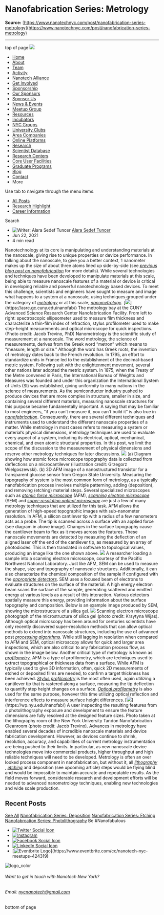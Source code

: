 # Nanofabrication Series: Metrology

**Source:** [https://www.nanotechnyc.com/post/nanofabrication-series-metrology](https://www.nanotechnyc.com/post/nanofabrication-series-metrology)

---

top of page
[![](https://static.wixstatic.com/media/08758d_7d20c73eab55413cb85b9725de9dddc7~/v1/fill/w_160,h_44,al_c,q_85,usm_0.66_1.00_0.01,enc_avif,quality_auto/)](https://www.nanotechnyc.com)
* [Home](https://www.nanotechnyc.com)
* [About](https://www.nanotechnyc.com/about)
* [Team](https://www.nanotechnyc.com/team)
* [Activity](https://www.nanotechnyc.com/activity)
* [Nanotech Alliance](https://www.nanotechnyc.com/nanotech-alliance)
* [Get Involved](https://www.nanotechnyc.com/get-involved)
* [Sponsorship](https://www.nanotechnyc.com/copy-of-sponsorship)
* [Our Sponsors](https://www.nanotechnyc.com/copy-of-our-sponsors)
* [Sponsor Us](https://www.nanotechnyc.com/sponsor)
* [News & Events](https://www.nanotechnyc.com/newsevents)
* [Meetup Group](https://www.nanotechnyc.com/meetup-group)
* [Resources](https://www.nanotechnyc.com/resources)
* [Incubators](https://www.nanotechnyc.com/incubators)
* [NYC Groups](https://www.nanotechnyc.com/nyc-groups)
* [University Clubs](https://www.nanotechnyc.com/university-clubs)
* [Area Companies](https://www.nanotechnyc.com/nyc-area-companies)
* [Online Platforms](https://www.nanotechnyc.com/online-platforms)
* [Research](https://www.nanotechnyc.com/nyc-research)
* [Scientist Database](https://www.nanotechnyc.com/scientistdatabase)
* [Research Centers](https://www.nanotechnyc.com/research-centers)
* [Core User Facilities](https://www.nanotechnyc.com/coreuserfacilities)
* [Graduate Programs](https://www.nanotechnyc.com/graduateprograms)
* [Blog](https://www.nanotechnyc.com/blog)
* [Contact](https://www.nanotechnyc.com/contact)
* More

Use tab to navigate through the menu items.
* [All Posts](https://www.nanotechnyc.com/blog)
* [Research Highlight](https://www.nanotechnyc.com/blog/categories/research-highlight)
* [Career Information](https://www.nanotechnyc.com/blog/categories/career-information)

Search

* ![Writer: Alara Sedef Tuncer](https://static.wixstatic.com/media/08758d_960d8f8b71cf4777b120366d69dfacc4%/v1/fill/w_32,h_32,al_c,q_80,enc_avif,quality_auto/08758d_960d8f8b71cf4777b120366d69dfacc4%)
[Alara Sedef Tuncer](https://www.nanotechnyc.com/profile/57d945b9-b731-45e6-9ae3-23faf0347e57/profile)
* Jun 22, 2021
* 4 min read

Nanotechnology at its core is manipulating and understanding materials at the nanoscale, giving rise to unique properties or device performance. In talking about the nanoscale, to give you a better context, 1 nanometer makes up the size of about three atoms lined up side-by-side (see [_previous blog post on nanofabrication_](https://www.nanotechnyc.com/post/an-introduction-to-nanofabrication) for more details). While several technologies and techniques have been developed to manipulate materials at this scale, being able to measure nanoscale features of a material or device is critical in developing reliable and powerful nanotechnology based devices. To meet this challenge, scientists and engineers have sought to measure and image what happens to a system at a nanoscale, using techniques grouped under the category of [_metrology_](https://en.wikipedia.org/wiki/Metrology) or at this scale, [_nanometrology_](https://en.wikipedia.org/wiki/Nanometrology). 
[![](https://static.wixstatic.com/media/08758d_1ea2b52557c24b749f75231738ddab65~/v1/fill/w_740,h_416,al_c,q_80,usm_0.66_1.00_0.01,enc_avif,quality_auto/08758d_1ea2b52557c24b749f75231738ddab65~)](https://asrc.gc.cuny.edu/nanofab/)
The metrology bay at the CUNY Advanced Science Research Center Nanofabrication Facility. From left to right: spectroscopic ellipsometer used to measure film thickness and characterize a thin-film index of refraction, stylus profilometer used to make step-height measurements and optical microscope for quick inspections. (Photo credit: Jacob Trevino, PhD) 
Nanometrology is the scientific study of measurement at a nanoscale. The word metrology, the science of measurements, derives from the Greek word “metron” which means to “measure, length or size.” Although the word has Greek roots, the invention of metrology dates back to the French revolution. In 1795, an effort to standardize units in France led to the establishment of the decimal-based metric system. Following suit with the enlightenment movement, several other nations later adopted the metric system. In 1875, when the Treaty of the Metre convened in Paris, the International Bureau of Weights and Measures was founded and under this organization the International System of Units (SI) was established, giving uniformity to many nations in the science of measurements. 
As the semiconductor industry pushed to produce devices that are more complex in structure, smaller in size, and containing several different materials, measuring nanoscale structures for this purpose became fundamentally important. A saying that may be familiar to most engineers, “if you can’t measure it, you can’t build it” is also true in [_nanofabrication_](https://www.nanotechnyc.com/post/an-introduction-to-nanofabrication). Consequently, there are several different techniques and instruments used to understand the different nanoscale properties of a matter. While metrology in most cases refers to measuring a system or material’s physical dimensions, metrology techniques are used to evaluate every aspect of a system, including its electrical, optical, mechanical, chemical, and even atomic structural properties. In this post, we limit the scope of the discussion to the measurement of physical dimensions and reserve other metrology techniques for later discussions. 
![](https://static.wixstatic.com/media/08758d_ee6dcaa3adc04abd94caa066aa9f4ab2~/v1/fill/w_147,h_83,al_c,q_80,usm_0.66_1.00_0.01,blur_2,enc_avif,quality_auto/08758d_ee6dcaa3adc04abd94caa066aa9f4ab2~)
(a) Diagram showing how atomic force microscope topography data is collected from deflections on a microcantilever (illustration credit: Grzegorz Wielgoszewski). (b) 3D AFM image of a nanostructured transistor for a transparent glucose sensor from Oregon State University.
Measuring the topography of system is the most common form of metrology, as a typically nanofabrication process involves multiple patterning, adding (deposition), and removing (etching) material steps. Several specialized microscopes such as [_atomic force microscope_](https://www.parksystems.com/medias/nano-academy/how-afm-works) (AFM), [_scanning electron microscope_](https://www.youtube.com/watch?v=GY9lfO-tVfE) (SEM) and [_super-resolution optical microscopy_](https://en.wikipedia.org/wiki/Super-resolution_microscopy) are just a few of many metrology techniques that are utilized for this task. 
AFM allows the generation of high-speed topographic images with sub-nanometer resolution. In AFM, a silicon cantilever tip with a radius of a few nanometers acts as a probe. The tip is scanned across a surface with an applied force (see diagram in above image). Changes in the surface topography cause the cantilever beam to flex as it moves across the features. These nanoscale movements are detected by measuring the deflection of an aligned laser off the end of the cantilever tip, as measured by an array of photodiodes. This is then translated in software to topological values, producing an image like the one shown above. 
![](https://static.wixstatic.com/media/08758d_6cee209d082342c49244bf71dda9b5cf~/v1/fill/w_147,h_83,al_c,q_80,usm_0.66_1.00_0.01,blur_2,enc_avif,quality_auto/08758d_6cee209d082342c49244bf71dda9b5cf~)
A researcher loading a sample into a scanning electron microscope, courtesy of the Pacific Northwest National Laboratory.
Just like AFM, SEM can be used to measure the shape, size and topography of nanoscale structures. Additionally, it can also characterize the chemical composition of the sample if configured with the [_appropriate detectors_](https://en.wikipedia.org/wiki/Energy-dispersive_X-ray_spectroscopy). SEM uses a focused beam of electrons to evaluate structures on the surface of the material. A high energy electron beam scans the surface of the sample, generating scattered and emitted energy at various levels as a result of this interaction. Various detectors spatially measure this energy, providing information about the surface topography and composition. Below is an example image produced by SEM, showing the microstructure of a silica gel.
![](https://static.wixstatic.com/media/08758d_d0c2631a243e49d596e1d1db2f4dfe37~/v1/fill/w_147,h_83,al_c,q_80,usm_0.66_1.00_0.01,blur_2,enc_avif,quality_auto/08758d_d0c2631a243e49d596e1d1db2f4dfe37~)
Scanning electron microscope photograph of the microstructure of silica gel (photo credit: Krsytyna Wijas).
Although optical microscopy has been around for centuries scientists have only recently discovered super-resolution methods that can allow optical methods to extend into nanoscale structures, including the use of advanced post [_processing algorithms_](https://en.wikipedia.org/wiki/Super-resolution_imaging). While still lagging in resolution when compared to AFM and SEM, optical microscopy allows for quick and larger area inspections, which are also critical to any fabrication process flow, as shown in the image below. 
Another critical type of metrology is known as [_profilometry_](https://en.wikipedia.org/wiki/Profilometer). AFM is a type of profilometry, which are techniques used to extract topographical or thickness data from a surface. While AFM is typically used to give 3D information, often, quick 2D measurements of etched or deposited films are needed, to confirm a target thickness has been achieved. [_Stylus profilometry_](https://www.nanoscience.com/techniques/optical-profilometry/stylus/) is the most often used, again utilizing a cantilever tip that is rastered along a surface, measuring the tip deflection to quantify step height changes on a surface. [_Optical profilometry_](https://www.youtube.com/watch?v=xdYTv6IELlQ) is also used for the same purpose, however this time utilizing optical reflection and interference effects to measure surface height differences. 
[![](https://static.wixstatic.com/media/08758d_c6e8b26f23dc487199677fda5b8b9b49~/v1/fill/w_147,h_83,al_c,q_80,usm_0.66_1.00_0.01,blur_2,enc_avif,quality_auto/08758d_c6e8b26f23dc487199677fda5b8b9b49~)](https://wp.nyu.edu/nanofab/)
A user inspecting the resulting features from a photolithography exposure and development to ensure the feature dimensions are fully resolved at the designed feature sizes. Photo taken at the lithography room of the New York University Tandon Nanofabrication Cleanroom (photo credit: Jacob Trevino).
Advances in metrology have enabled several decades of incredible nanoscale materials and device fabrication development. However, as devices continue to shrink, resolution, accuracy, and capabilities of current metrology instrumentation are being pushed to their limits. In particular, as new nanoscale device technologies move into commercial products, higher throughput and high reliable techniques will need to be developed.
Metrology is often an over looked process component in nanofabrication, but without it, all [_lithography_](https://www.nanotechnyc.com/post/nanofabrcation-series-photolithography) , [_etching_](https://www.nanotechnyc.com/post/nanofabrication-series-etching) and deposition (see upcoming article) steps would be flying blind and would be impossible to maintain accurate and repeatable results. As the field moves forward, considerable research and development efforts will be needed to advanced nanometrology techniques, enabling new technologies and wide scale production. 
## Recent Posts
[See All](https://www.nanotechnyc.com/blog)
[](https://www.nanotechnyc.com/post/nanofabrication-series-deposition)
[Nanofabrication Series: Deposition](https://www.nanotechnyc.com/post/nanofabrication-series-deposition)
[](https://www.nanotechnyc.com/post/nanofabrication-series-etching)
[Nanofabrication Series: Etching](https://www.nanotechnyc.com/post/nanofabrication-series-etching)
[](https://www.nanotechnyc.com/post/nanofabrcation-series-photolithography)
[Nanofabrcation Series: Photolithography](https://www.nanotechnyc.com/post/nanofabrcation-series-photolithography)
Be #Nanofabulous 
* [![Twitter Social Icon](https://static.wixstatic.com/media//v1/fill/w_54,h_54,al_c,q_85,usm_0.66_1.00_0.01,enc_avif,quality_auto/)](https://twitter.com/NanotechNyc)
* [![Instagram](https://static.wixstatic.com/media//v1/fill/w_54,h_54,al_c,q_85,usm_0.66_1.00_0.01,enc_avif,quality_auto/)](https://www.instagram.com/nanotechnyc/)
* [![Facebook Social Icon](https://static.wixstatic.com/media//v1/fill/w_54,h_54,al_c,q_85,usm_0.66_1.00_0.01,enc_avif,quality_auto/)](https://www.facebook.com/nanotechnyc)
* [![LinkedIn Social Icon](https://static.wixstatic.com/media//v1/fill/w_54,h_54,al_c,q_85,usm_0.66_1.00_0.01,enc_avif,quality_auto/)](https://www.linkedin.com/groups/8780846/)
* [![Eventbrite Logo](https://static.wixstatic.com/media/08758d_75b6daeef3bc494cb920f81e048cb219~/v1/fill/w_54,h_54,al_c,q_85,usm_0.66_1.00_0.01,enc_avif,quality_auto/08758d_75b6daeef3bc494cb920f81e048cb219~)](https://www.eventbrite.com/cc/nanotech-nyc-meetups-424319)

![logo_color ](https://static.wixstatic.com/media/08758d_c84849ec3f6a4cf69d3dee3ba6a67d0d~/v1/fill/w_101,h_51,al_c,q_85,usm_0.66_1.00_0.01,enc_avif,quality_auto/logo_color%)
###### Want to get in touch with Nanotech New York?
###### Email: nycnanotech@gmail.com
bottom of page